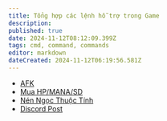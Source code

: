```yaml
---
title: Tổng hợp các lệnh hỗ trợ trong Game
description: 
published: true
date: 2024-11-12T08:12:09.399Z
tags: cmd, command, commands
editor: markdown
dateCreated: 2024-11-12T06:19:56.581Z
---
```


- [AFK](/vi/commands/afk)
- [Mua HP/MANA/SD](/vi/commands/buy-hp-mana-sd)
- [Nén Ngọc Thuộc Tính](/vi/commands/zip-jewel-of-elements)
- [Discord Post](/vi/commands/discord-post)